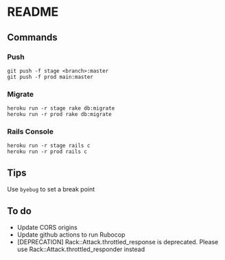 # README

## Commands

### Push

```
git push -f stage <branch>:master
git push -f prod main:master
```

### Migrate

```
heroku run -r stage rake db:migrate
heroku run -r prod rake db:migrate
```

### Rails Console

```
heroku run -r stage rails c
heroku run -r prod rails c
```


## Tips

Use `byebug` to set a break point


## To do
- Update CORS origins
- Update github actions to run Rubocop
- [DEPRECATION] Rack::Attack.throttled_response is deprecated. Please use Rack::Attack.throttled_responder instead
